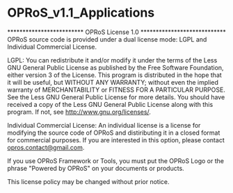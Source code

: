 # OPRoS_v1.1_Applications

************************* OPRoS License 1.0 ****************************<br>
OPRoS source code is provided under a dual license mode: 
LGPL and Individual Commercial License.

LGPL: You can redistribute it and/or modify it under the terms of 
the Less GNU General Public License as published by 
the Free Software Foundation, either version 3 of the License.
This program is distributed in the hope that it will be useful,
but WITHOUT ANY WARRANTY; without even the implied warranty of
MERCHANTABILITY or FITNESS FOR A PARTICULAR PURPOSE. 
See the Less GNU General Public License for more details.
You should have received a copy of the Less GNU General Public License 
along with this program. If not, see <http://www.gnu.org/licenses/>.

Individual Commercial License: An individual license is a license for 
modifying the source code of OPRoS and distiributing it in a closed 
format for commercial purposes. If you are interested in this option, 
please contact  <opros.contact@gmail.com>.

If you use OPRoS Framework or Tools, you must put 
the OPRoS Logo or the phrase "Powered by OPRoS" 
on your documents or products. 



This license policy may be changed without prior notice.
